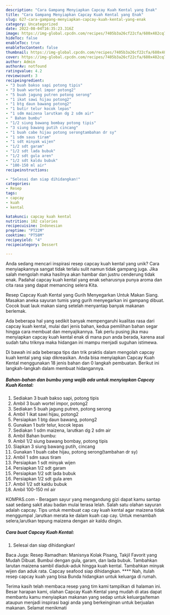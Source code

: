 ```yaml
---
description: "Cara Gampang Menyiapkan Capcay Kuah Kental yang Enak"
title: "Cara Gampang Menyiapkan Capcay Kuah Kental yang Enak"
slug: 627-cara-gampang-menyiapkan-capcay-kuah-kental-yang-enak
category: Uncategorized
date: 2022-08-04T16:35:23.316Z
image: https://img-global.cpcdn.com/recipes/7405b3a26cf22cfa/680x482cq70/capcay-kuah-kental-foto-resep-utama.jpg
hideToc: false
enableToc: true
enableTocContent: false
thumbnail: https://img-global.cpcdn.com/recipes/7405b3a26cf22cfa/680x482cq70/capcay-kuah-kental-foto-resep-utama.jpg
cover: https://img-global.cpcdn.com/recipes/7405b3a26cf22cfa/680x482cq70/capcay-kuah-kental-foto-resep-utama.jpg
author: Admin
authorAv: notfound
ratingvalue: 4.2
reviewcount: 3
recipeingredient:
- "3 buah bakso sapi potong tipis"
- "3 buah wortel impor potong2"
- "5 buah jagung putren potong serong"
- "1 ikat sawi hijau potong2"
- "1 btg daun bawang potong2"
- "1 butir telur kocok lepas"
- "1 sdm maizena larutkan dg 2 sdm air"
- " Bahan bumbu"
- "1/2 siung bawang bombay potong tipis"
- "3 siung bawang putih cincang"
- "1 buah cabe hijau potong serongtambahan dr sy"
- "1 sdm saus tiram"
- "1 sdt minyak wijen"
- "1/2 sdt garam"
- "1/2 sdt lada bubuk"
- "1/2 sdt gula aren"
- "1/2 sdt kaldu bubuk"
- "100-150 ml air"
recipeinstructions:

- "Selesai dan siap dihidangkan!"
categories:
- Resep
tags:
- capcay
- kuah
- kental

katakunci: capcay kuah kental 
nutrition: 102 calories
recipecuisine: Indonesian
preptime: "PT22M"
cooktime: "PT58M"
recipeyield: "4"
recipecategory: Dessert

---
```





Anda sedang mencari inspirasi resep capcay kuah kental yang unik? Cara menyiapkannya sangat tidak terlalu sulit namun tidak gampang juga. Jika salah mengolah maka hasilnya akan hambar dan justru cenderung tidak enak. Padahal capcay kuah kental yang enak seharusnya punya aroma dan cita rasa yang dapat memancing selera Kita.





Resep Capcay Kuah Kental yang Gurih Menyegarkan Untuk Makan Siang. Masakan aneka sayuran tumis yang gurih menyegarkan ini gampang dibuat. Cocok buat lauk makan siang setelah menyantap banyak makanan berlemak.

Ada beberapa hal yang sedikit banyak mempengaruhi kualitas rasa dari capcay kuah kental, mulai dari jenis bahan, kedua pemilihan bahan segar hingga cara membuat dan menyajikannya. Tak perlu pusing jika mau menyiapkan capcay kuah kental enak di mana pun anda berada, karena asal sudah tahu triknya maka hidangan ini mampu menjadi suguhan istimewa.






Di bawah ini ada beberapa tips dan trik praktis dalam mengolah capcay kuah kental yang siap dikreasikan. Anda bisa menyiapkan Capcay Kuah Kental menggunakan 18 jenis bahan dan 0 langkah pembuatan. Berikut ini langkah-langkah dalam membuat hidangannya.

<!--inarticleads1-->

##### Bahan-bahan dan bumbu yang wajib ada untuk menyiapkan Capcay Kuah Kental:

1. Sediakan 3 buah bakso sapi, potong tipis
1. Ambil 3 buah wortel impor, potong2
1. Sediakan 5 buah jagung putren, potong serong
1. Ambil 1 ikat sawi hijau, potong2
1. Persiapkan 1 btg daun bawang, potong2
1. Gunakan 1 butir telur, kocok lepas
1. Sediakan 1 sdm maizena, larutkan dg 2 sdm air
1. Ambil  Bahan bumbu:
1. Ambil 1/2 siung bawang bombay, potong tipis
1. Siapkan 3 siung bawang putih, cincang
1. Gunakan 1 buah cabe hijau, potong serong(tambahan dr sy)
1. Ambil 1 sdm saus tiram
1. Persiapkan 1 sdt minyak wijen
1. Persiapkan 1/2 sdt garam
1. Persiapkan 1/2 sdt lada bubuk
1. Persiapkan 1/2 sdt gula aren
1. Ambil 1/2 sdt kaldu bubuk
1. Ambil 100-150 ml air


KOMPAS.com - Beragam sayur yang mengandung gizi dapat kamu santap saat sedang sakit atau badan mulai terasa lelah. Salah satu olahan sayuran adalah capcay. Tips untuk membuat cap cay kuah kental agar maizena tidak menggumpal ,larutkan merata ke dalam kuah cap cay. Untuk menambah selera,larutkan tepung maizena dengan air kaldu dingin. 

<!--inarticleads2-->

##### Cara buat Capcay Kuah Kental:


1. Selesai dan siap dihidangkan!

Baca Juga: Resep Ramadhan: Manisnya Kolak Pisang, Takjil Favorit yang Mudah Dibuat. Bumbui dengan gula, garam, dan lada bubuk. Tambahkan larutan maizena sambil diaduk-aduk hingga kuah kental. Tambahkan minyak wijen dan aduk rata. Capcay seafood siap dihidangkan. **** Nah, itulah resep capcay kuah yang bisa Bunda hidangkan untuk keluarga di rumah. 

Terima kasih telah membaca resep yang tim kami tampilkan di halaman ini. Besar harapan kami, olahan Capcay Kuah Kental yang mudah di atas dapat membantu kamu menyiapkan makanan yang sedap untuk keluarga/teman ataupun menjadi inspirasi bagi anda yang berkeinginan untuk berjualan makanan. Selamat menikmati
